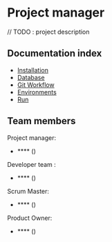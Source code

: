 Project manager
=======

// TODO : project description

Documentation index
-------------------

  * [Installation](documentations/installation.md)
  * [Database](documentations/)
  * [Git Workflow](documentations/)
  * [Environments](documentations/)
  * [Run](documentations/)

Team members
------------

Project manager:
- **** ()

Developer team :
  - **** ()

Scrum Master:
  - **** ()

Product Owner:
  - **** ()
